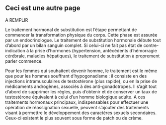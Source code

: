## Ceci est une autre page

A REMPLIR
<p text-align= justify>
Le traitement hormonal de substitution est l’étape permettant de commencer la transformation physique du corps. Cette phase est assurée par un endocrinologue. Le traitement de substitution hormonale débute tout d’abord par un bilan sanguin complet. Si celui-ci ne fait pas état de contre-indication à la prise d’hormones (hypertension, antécédents d’hémorragie cérébrale, maladies hépatiques), le traitement de substitution à proprement parler commence. 

Pour les femmes qui souhaitent devenir homme, le traitement est le même que pour les hommes souffrant d’hypogonadisme : il consiste en des injections intramusculaires de testostérone (plus rapide), ou en la prise de médicaments androgènes, associés à des anti-gonadotropes. Il s’agit tout d’abord de supprimer les règles, puis d’obtenir et de conserver un taux de testostérone équivalent à celui d’un homme biologique adulte. A ces traitements hormonaux principaux, indispensables pour effectuer une opération de réassignation sexuelle, peuvent s’ajouter des traitements visant à permettre le développement des caractères sexuels secondaires. Ceux-ci existent le plus souvent sous forme de patch ou de crème. 
</p>
